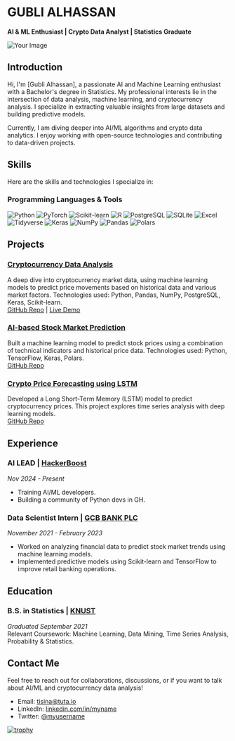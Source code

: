 # GUBLI ALHASSAN
**AI & ML Enthusiast | Crypto Data Analyst | Statistics Graduate**

![Your Image](https://avatars.githubusercontent.com/u/84263401?v=4)

## Introduction
Hi, I'm [Gubli Alhassan], a passionate AI and Machine Learning enthusiast with a Bachelor's degree in Statistics. My professional interests lie in the intersection of data analysis, machine learning, and cryptocurrency analysis. I specialize in extracting valuable insights from large datasets and building predictive models. 

Currently, I am diving deeper into AI/ML algorithms and crypto data analytics. I enjoy working with open-source technologies and contributing to data-driven projects.

## Skills
Here are the skills and technologies I specialize in:

### **Programming Languages & Tools**
![Python](https://img.shields.io/badge/-Python-3776AB?style=flat&logo=python&logoColor=white)  ![PyTorch](https://img.shields.io/badge/-PyTorch-EE4C2C?style=flat&logo=pytorch&logoColor=white)  ![Scikit-learn](https://img.shields.io/badge/-Scikit--Learn-F7931E?style=flat&logo=scikit-learn&logoColor=white)  ![R](https://img.shields.io/badge/-R-276DC3?style=flat&logo=r&logoColor=white)  ![PostgreSQL](https://img.shields.io/badge/-PostgreSQL-336791?style=flat&logo=postgresql&logoColor=white)  ![SQLite](https://img.shields.io/badge/-SQLite-003B57?style=flat&logo=sqlite&logoColor=white)  ![Excel](https://img.shields.io/badge/-Excel-217346?style=flat&logo=microsoft-excel&logoColor=white)  ![Tidyverse](https://img.shields.io/badge/-Tidyverse-40B7A1?style=flat&logo=r&logoColor=white)  ![Keras](https://img.shields.io/badge/-Keras-D00000?style=flat&logo=keras&logoColor=white)  ![NumPy](https://img.shields.io/badge/-NumPy-013243?style=flat&logo=numpy&logoColor=white)  ![Pandas](https://img.shields.io/badge/-Pandas-150458?style=flat&logo=pandas&logoColor=white)  ![Polars](https://img.shields.io/badge/-Polars-11A6B1?style=flat&logo=polars&logoColor=white)

## Projects

### [Cryptocurrency Data Analysis](https://github.com/yourusername/crypto-data-analysis)
A deep dive into cryptocurrency market data, using machine learning models to predict price movements based on historical data and various market factors. Technologies used: Python, Pandas, NumPy, PostgreSQL, Keras, Scikit-learn.  
[GitHub Repo](https://github.com/yourusername/crypto-data-analysis) | [Live Demo](link_to_live_demo)

### [AI-based Stock Market Prediction](https://github.com/yourusername/ai-stock-market-prediction)
Built a machine learning model to predict stock prices using a combination of technical indicators and historical price data. Technologies used: Python, TensorFlow, Keras, Polars.  
[GitHub Repo](https://github.com/yourusername/ai-stock-market-prediction)

### [Crypto Price Forecasting using LSTM](https://github.com/yourusername/lstm-crypto-price-forecast)
Developed a Long Short-Term Memory (LSTM) model to predict cryptocurrency prices. This project explores time series analysis with deep learning models.  
[GitHub Repo](https://github.com/yourusername/lstm-crypto-price-forecast)

## Experience

### AI LEAD | [HackerBoost](https://www.hackerboost.org/)
*Nov 2024 - Present*  
- Training AI/ML developers.
- Building a community of Python devs in GH.

### Data Scientist Intern | [GCB BANK PLC](https://www.gcbbank.com.gh/)
*November 2021 - February 2023*  
- Worked on analyzing financial data to predict stock market trends using machine learning models.
- Implemented predictive models using Scikit-learn and TensorFlow to improve retail banking operations.

## Education

### B.S. in Statistics | [KNUST](https://www.knust.edu.gh/)
*Graduated September 2021*  
Relevant Coursework: Machine Learning, Data Mining, Time Series Analysis, Probability & Statistics.

## Contact Me
Feel free to reach out for collaborations, discussions, or if you want to talk about AI/ML and cryptocurrency data analysis!

- Email: [tisina@tuta.io](mailto:tisina@tuta.io)
- LinkedIn: [linkedin.com/in/myname](https://linkedin.com/in/myname)
- Twitter: [@myusername](https://twitter.com/myname)

[![trophy](https://github-profile-trophy.vercel.app/?gublit=ryo-ma)](https://github.com/ryo-ma/github-profile-trophy)

